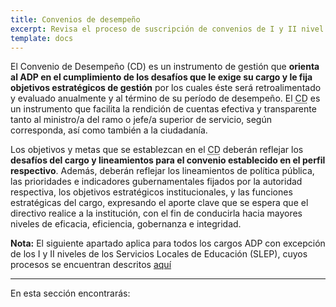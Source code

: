 ```yaml
---
title: Convenios de desempeño
excerpt: Revisa el proceso de suscripción de convenios de I y II nivel
template: docs
---
```

El Convenio de Desempeño (CD) es un instrumento de gestión que **orienta al ADP en el cumplimiento de los desafíos que le exige su cargo y le fija objetivos estratégicos de gestión** por los cuales éste será retroalimentado y evaluado anualmente y al término de su período de desempeño. El <acronym title="Convenio de desempeño">CD</acronym> es un instrumento que facilita la rendición de cuentas efectiva y transparente tanto al ministro/a del ramo o jefe/a superior de servicio, según corresponda, así como también a la ciudadanía.

Los objetivos y metas que se establezcan en el <acronym title="Convenio de desempeño">CD</acronym> deberán reflejar los **desafíos del cargo y lineamientos para el convenio establecido en el perfil respectivo**. Además, deberán reflejar los lineamientos de política pública, las prioridades e indicadores gubernamentales fijados por la autoridad respectiva, los objetivos estratégicos institucionales, y las funciones estratégicas del cargo, expresando el aporte clave que se espera que el directivo realice a la institución, con el fin de conducirla hacia mayores niveles de eficacia, eficiencia, gobernanza e integridad.

<div class="note"><strong>Nota:</strong> El siguiente apartado aplica para todos los cargos ADP con excepción de los I y II niveles de los Servicios Locales de Educación (SLEP), cuyos procesos se encuentran descritos <a href="/docs/slep/">aquí</a></div>

-----
En esta sección encontrarás: